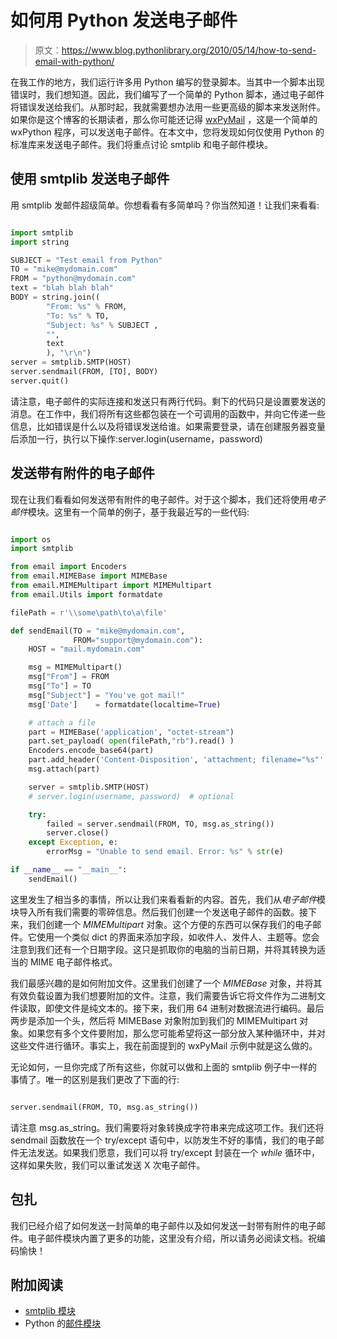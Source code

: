 # 如何用 Python 发送电子邮件

> 原文：<https://www.blog.pythonlibrary.org/2010/05/14/how-to-send-email-with-python/>

在我工作的地方，我们运行许多用 Python 编写的登录脚本。当其中一个脚本出现错误时，我们想知道。因此，我们编写了一个简单的 Python 脚本，通过电子邮件将错误发送给我们。从那时起，我就需要想办法用一些更高级的脚本来发送附件。如果你是这个博客的长期读者，那么你可能还记得 [wxPyMail](https://www.blog.pythonlibrary.org/2008/08/16/wxpymail-creating-an-application-to-send-emails/) ，这是一个简单的 wxPython 程序，可以发送电子邮件。在本文中，您将发现如何仅使用 Python 的标准库来发送电子邮件。我们将重点讨论 smtplib 和电子邮件模块。

## 使用 smtplib 发送电子邮件

用 smtplib 发邮件超级简单。你想看看有多简单吗？你当然知道！让我们来看看:

```py

import smtplib
import string

SUBJECT = "Test email from Python"
TO = "mike@mydomain.com"
FROM = "python@mydomain.com"
text = "blah blah blah"
BODY = string.join((
        "From: %s" % FROM,
        "To: %s" % TO,
        "Subject: %s" % SUBJECT ,
        "",
        text
        ), "\r\n")
server = smtplib.SMTP(HOST)
server.sendmail(FROM, [TO], BODY)
server.quit()

```

请注意，电子邮件的实际连接和发送只有两行代码。剩下的代码只是设置要发送的消息。在工作中，我们将所有这些都包装在一个可调用的函数中，并向它传递一些信息，比如错误是什么以及将错误发送给谁。如果需要登录，请在创建服务器变量后添加一行，执行以下操作:server.login(username，password)

## 发送带有附件的电子邮件

现在让我们看看如何发送带有附件的电子邮件。对于这个脚本，我们还将使用*电子邮件*模块。这里有一个简单的例子，基于我最近写的一些代码:

```py

import os
import smtplib

from email import Encoders
from email.MIMEBase import MIMEBase
from email.MIMEMultipart import MIMEMultipart
from email.Utils import formatdate

filePath = r'\\some\path\to\a\file'

def sendEmail(TO = "mike@mydomain.com",
              FROM="support@mydomain.com"):
    HOST = "mail.mydomain.com"

    msg = MIMEMultipart()
    msg["From"] = FROM
    msg["To"] = TO
    msg["Subject"] = "You've got mail!"
    msg['Date']    = formatdate(localtime=True)

    # attach a file
    part = MIMEBase('application', "octet-stream")
    part.set_payload( open(filePath,"rb").read() )
    Encoders.encode_base64(part)
    part.add_header('Content-Disposition', 'attachment; filename="%s"' % os.path.basename(filePath))
    msg.attach(part)

    server = smtplib.SMTP(HOST)
    # server.login(username, password)  # optional

    try:
        failed = server.sendmail(FROM, TO, msg.as_string())
        server.close()
    except Exception, e:
        errorMsg = "Unable to send email. Error: %s" % str(e)

if __name__ == "__main__":
    sendEmail()

```

这里发生了相当多的事情，所以让我们来看看新的内容。首先，我们从*电子邮件*模块导入所有我们需要的零碎信息。然后我们创建一个发送电子邮件的函数。接下来，我们创建一个 *MIMEMultipart* 对象。这个方便的东西可以保存我们的电子邮件。它使用一个类似 dict 的界面来添加字段，如收件人、发件人、主题等。您会注意到我们还有一个日期字段。这只是抓取你的电脑的当前日期，并将其转换为适当的 MIME 电子邮件格式。

我们最感兴趣的是如何附加文件。这里我们创建了一个 *MIMEBase* 对象，并将其有效负载设置为我们想要附加的文件。注意，我们需要告诉它将文件作为二进制文件读取，即使文件是纯文本的。接下来，我们用 64 进制对数据流进行编码。最后两步是添加一个头，然后将 MIMEBase 对象附加到我们的 MIMEMultipart 对象。如果您有多个文件要附加，那么您可能希望将这一部分放入某种循环中，并对这些文件进行循环。事实上，我在前面提到的 wxPyMail 示例中就是这么做的。

无论如何，一旦你完成了所有这些，你就可以做和上面的 smtplib 例子中一样的事情了。唯一的区别是我们更改了下面的行:

```py

server.sendmail(FROM, TO, msg.as_string())

```

请注意 msg.as_string。我们需要将对象转换成字符串来完成这项工作。我们还将 sendmail 函数放在一个 try/except 语句中，以防发生不好的事情，我们的电子邮件无法发送。如果我们愿意，我们可以将 try/except 封装在一个 *while* 循环中，这样如果失败，我们可以重试发送 X 次电子邮件。

## 包扎

我们已经介绍了如何发送一封简单的电子邮件以及如何发送一封带有附件的电子邮件。电子邮件模块内置了更多的功能，这里没有介绍，所以请务必阅读文档。祝编码愉快！

## 附加阅读

*   [smtplib 模块](http://docs.python.org/library/smtplib.html)
*   Python 的[邮件模块](http://docs.python.org/library/email.html)